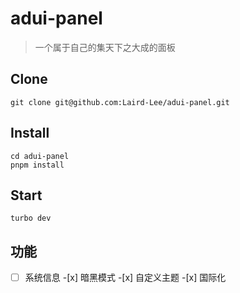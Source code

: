 # adui-panel

> 一个属于自己的集天下之大成的面板

## Clone

```shell
git clone git@github.com:Laird-Lee/adui-panel.git
```

## Install

```shell
cd adui-panel
pnpm install
```

## Start

```shell
turbo dev
```

## 功能

-[ ] 系统信息 -[x] 暗黑模式 -[x] 自定义主题 -[x] 国际化
